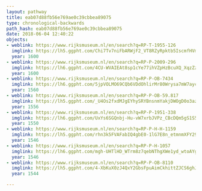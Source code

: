 ```yaml
---
layout: pathway
title: eab07d88fb56e769ae0c39cbbea89075
type: chronological-backwards
path_hash: eab07d88fb56e769ae0c39cbbea89075
date: 2018-06-04 12:40:22
objects:
- weblink: https://www.rijksmuseum.nl/en/search?q=RP-T-1955-126
  imglink: https://lh5.ggpht.com/Chi7Tv7niFbARWjF2_VT8RZyRpktb5IscmfHVmcgH-pbGBkbX9eJTwIsgVWntA6WFq9BOQd1hG-M9ntfJnNE6VFa7A=s200
  year: 1600
- weblink: https://www.rijksmuseum.nl/en/search?q=RP-P-2009-296
  imglink: https://lh6.ggpht.com/4CU-WVAIEAt8sp1cYe77ihVZpHzBcuXQ_XqzZziK3WkjhVG5Y92qROydOcujgIwLHzdVyzIktVofnuQSuRVNmvvcWhM=s200
  year: 1600
- weblink: https://www.rijksmuseum.nl/en/search?q=RP-P-OB-7434
  imglink: https://lh6.ggpht.com/5jpVOLMO69CQb6VDdOhlirMr80Wrysa7mW7aycvSa4RbDlruqFRR0mrGSYCXrwbH0_8DQ3IA7vfb8a8JriWDeZaMrb0=s200
  year: 1560
- weblink: https://www.rijksmuseum.nl/en/search?q=RP-P-OB-59.817
  imglink: https://lh5.ggpht.com/_U4Os2fxdMJgEYhySRYBnsnmYakjDWOgD0o3az4zn75nAKGkTcAGTYvAhgZ2lBQXeQxWDkuIg8z6plY22CWesV106Us=s200
  year: 1556
- weblink: https://www.rijksmuseum.nl/en/search?q=RP-P-1951-338
  imglink: https://lh6.ggpht.com/UxYs6SGQnbj-Hu-vW7xrbJVPz_CBcDQm5gS1S5qp33xLyQUsjKxeXTURocZI9GT3hdt0db3B1UMnNMZRtUK86Jz98-Y=s200
  year: 1550
- weblink: https://www.rijksmuseum.nl/en/search?q=RP-P-H-H-1159
  imglink: https://lh5.ggpht.com/rhn3k5FVAFabIQ4gbE0-1lG7E8n_etmnmXFY29uebygpA3HQq05yjVFnp0iXkuTLSbAeLs-AefwxMTUtg1Ju6Okb9P8=s200
  year: 1546
- weblink: https://www.rijksmuseum.nl/en/search?q=RP-P-H-1057
  imglink: https://lh6.ggpht.com/mgh-UHTlHD_WTrm8z7qebNThgXWe1yd_wtoAYgoUZi7AvAvV9nX7UTNm15CpvBB02YknPJCQiLMcRptQWWsRzV8Xr7k=s200
  year: 1546
- weblink: https://www.rijksmuseum.nl/en/search?q=RP-P-OB-8110
  imglink: https://lh5.ggpht.com/4-XbKuX0zJ4QxY2GbsFpuAimCkhittZJCS6ghJP5cg7V5HIH94_eF2lIpL_cT4iMIcaMsrT1-PN08JLZNst1uG8dvEc=s200
  year: 1544

---
```

